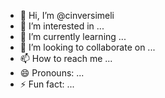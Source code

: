 - 👋 Hi, I’m @cinversimeli
- 👀 I’m interested in ...
- 🌱 I’m currently learning ...
- 💞️ I’m looking to collaborate on ...
- 📫 How to reach me ...
- 😄 Pronouns: ...
- ⚡ Fun fact: ...

<!---
cinversimeli/cinversimeli is a ✨ special ✨ repository because its `README.md` (this file) appears on your GitHub profile.
You can click the Preview link to take a look at your changes.
--->
